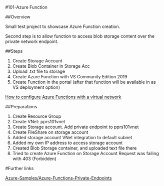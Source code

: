 #101-Azure Function

##Overview

Small test project to showcase Azure Function creation. 

Second step is to allow function to access blob storage content over the private network endpoint. 


##Steps

1. Create Storage Account 
2. Create Blob Container in Storage Acc
3. Upload .txt file to storage
4. Create Azure Function with VS Community Edition 2019
5. Create Function in the portal (after that function will be available in as VS deployment option)

[How to configure Azure Functions with a virtual network](https://docs.microsoft.com/en-us/azure/azure-functions/configure-networking-how-to)


##Preparations 

1. Create Resource Group 
2. Create VNet: pprs101vnet
3. Create Storage account. Add private endpoint to pprs101vnet
4. Create FileShare on storage account
5. Added storage account VNet integration to default subnet 
6. Added my own IP address to access storage account 
7. Created Blob Storage container, and uploaded text file there
8. Tried to create Azure Function on Storage Account
    Request was failing with 403 (Forbidden)





#Further links 

[Azure-Samples/Azure-Functions-Private-Endpoints](https://github.com/Azure-Samples/Azure-Functions-Private-Endpoints)
